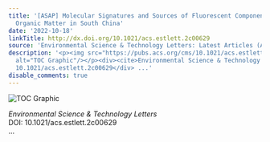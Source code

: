 ```yaml
---
title: '[ASAP] Molecular Signatures and Sources of Fluorescent Components in Atmospheric
  Organic Matter in South China'
date: '2022-10-18'
linkTitle: http://dx.doi.org/10.1021/acs.estlett.2c00629
source: 'Environmental Science & Technology Letters: Latest Articles (ACS Publications)'
description: '<p><img src="https://pubs.acs.org/cms/10.1021/acs.estlett.2c00629/asset/images/medium/ez2c00629_0003.gif"
  alt="TOC Graphic"/></p><div><cite>Environmental Science & Technology Letters</cite></div><div>DOI:
  10.1021/acs.estlett.2c00629</div> ...'
disable_comments: true
---
```

<p><img src="https://pubs.acs.org/cms/10.1021/acs.estlett.2c00629/asset/images/medium/ez2c00629_0003.gif" alt="TOC Graphic"/></p><div><cite>Environmental Science & Technology Letters</cite></div><div>DOI: 10.1021/acs.estlett.2c00629</div> ...